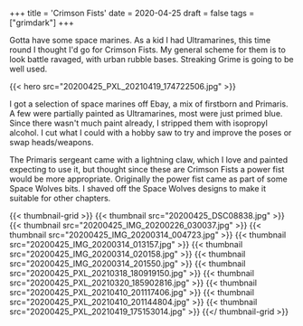 +++
title = 'Crimson Fists'
date = 2020-04-25
draft = false
tags = ["grimdark"]
+++

Gotta have some space marines. As a kid I had Ultramarines, this time round I thought I'd go for Crimson Fists.
My general scheme for them is to look battle ravaged, with urban rubble bases. Streaking Grime is going to be well used. 

{{< hero src="20200425_PXL_20210419_174722506.jpg" >}}

I got a selection of space marines off Ebay, a mix of firstborn and Primaris. 
A few were partially painted as Ultramarines, most were just primed blue. Since there wasn't much paint already, I stripped them with isopropyl alcohol.
I cut what I could with a hobby saw to try and improve the poses or swap heads/weapons.
	
The Primaris sergeant came with a lightning claw, which I love and painted expecting to use it, but thought since these are Crimson Fists a power fist would be more appropriate.
Originally the power fist came as part of some Space Wolves bits. 
I shaved off the Space Wolves designs to make it suitable for other chapters.

{{< thumbnail-grid >}}
{{< thumbnail src="20200425_DSC08838.jpg" >}}
{{< thumbnail src="20200425_IMG_20200226_030037.jpg" >}}
{{< thumbnail src="20200425_IMG_20200314_004723.jpg" >}}
{{< thumbnail src="20200425_IMG_20200314_013157.jpg" >}}
{{< thumbnail src="20200425_IMG_20200314_020158.jpg" >}}
{{< thumbnail src="20200425_IMG_20200314_201550.jpg" >}}
{{< thumbnail src="20200425_PXL_20210318_180919150.jpg" >}}
{{< thumbnail src="20200425_PXL_20210320_185902816.jpg" >}}
{{< thumbnail src="20200425_PXL_20210410_201117406.jpg" >}}
{{< thumbnail src="20200425_PXL_20210410_201144804.jpg" >}}
{{< thumbnail src="20200425_PXL_20210419_175153014.jpg" >}}
{{</ thumbnail-grid >}}

